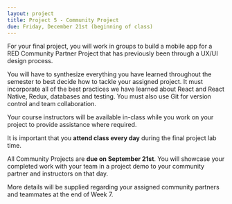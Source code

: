 ```yaml
---
layout: project
title: Project 5 - Community Project
due: Friday, December 21st (beginning of class)
---
```


For your final project, you will work in groups to build a mobile app for a RED Community Partner Project that has previously been through a UX/UI design process.

You will have to synthesize everything you have learned throughout the semester to best decide how to tackle your assigned project. It must incorporate all of the best practices we have learned about React and React Native, Redux, databases and testing. You must also use Git for version control and team collaboration.

Your course instructors will be available in-class while you work on your project to provide assistance where required.

It is important that you **attend class every day** during the final project lab time.

All Community Projects are **due on September 21st**. You will showcase your completed work with your team in a project demo to your community partner and instructors on that day.

More details will be supplied regarding your assigned community partners and teammates at the end of Week 7.
